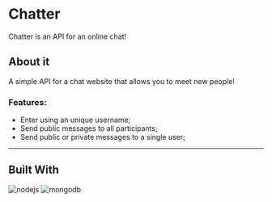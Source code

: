 # Chatter

Chatter is an API for an online chat!

## About it

A simple API for a chat website that allows you to meet new people!


### Features:
  - Enter using an unique username;
  - Send public messages to all participants;
  - Send public or private messages to a single user;

___
## Built With
<img src="https://img.shields.io/badge/Node.js-339933?style=for-the-badge&logo=nodedotjs&logoColor=white" alt="nodejs"/> <img src="https://img.shields.io/badge/MongoDB-4EA94B?style=for-the-badge&logo=mongodb&logoColor=white" alt="mongodb"/>
